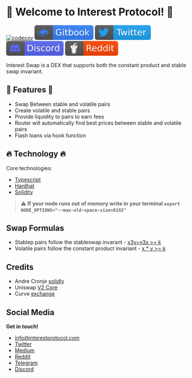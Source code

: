 # :seedling: Welcome to Interest Protocol! :seedling:

[![codecov](https://codecov.io/gh/interest-protocol/interest-swap/branch/main/graph/badge.svg?token=FF611VO5MR)](https://codecov.io/gh/interest-protocol/interest-swap)
[![docs](./assets/gitbook_2.svg)](https://docs.interestprotocol.com/)
[![twitter](./assets/twitter.svg)](https://twitter.com/interest_dinero)
[![discord](./assets/discord.svg)](https://discord.gg/PJEkqM4Crk)
[![reddit](./assets/reddit.svg)](https://www.reddit.com/user/InterestProtocol)

Interest Swap is a DEX that supports both the constant product and stable swap invariant.

## :money_with_wings: Features :money_with_wings:

- Swap Between stable and volatile pairs
- Create volatile and stable pairs
- Provide liquidity to pairs to earn fees
- Router will automatically find best prices between stable and volatile pairs
- Flash loans via hook function

## :fire: Technology :fire:

Core technologies:

- [Typescript](https://www.typescriptlang.org/)
- [Hardhat](https://hardhat.org/)
- [Solidity](https://docs.soliditylang.org/)

> :warning: **If your node runs out of memory write in your terminal `export NODE_OPTIONS="--max-old-space-size=8192" `**

## Swap Formulas

- Stablep pairs follow the stableswap invarant - [x3y+y3x >= k](https://curve.fi/files/stableswap-paper.pdf)
- Volatile pairs follow the constant product invariant - [x * y >= k](https://uniswap.org/whitepaper.pdf)

## Credits

- Andre Cronje [solidly](https://github.com/solidlyexchange/solidly)
- Uniswap [V2 Core](https://github.com/Uniswap/v2-core)
- Curve [exchange](https://github.com/curvefi/curve-contract)

## Social Media

**Get in touch!**

- info@interestprotocol.com
- [Twitter](https://twitter.com/interest_dinero)
- [Medium](https://medium.com/@interestprotocol)
- [Reddit](https://www.reddit.com/user/InterestProtocol)
- [Telegram](https://t.me/interestprotocol)
- [Discord](https://discord.gg/PJEkqM4Crk)
